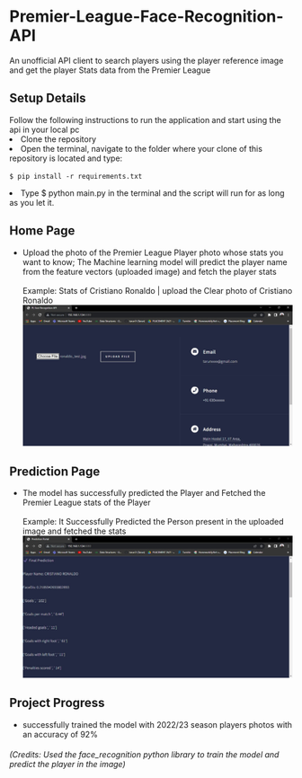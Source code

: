 # Premier-League-Face-Recognition-API
An unofficial API client to search players using the player reference image and get the player Stats data from the Premier League
<h2>Setup Details</h2>
Follow the following instructions to run the application and start using the api in your local pc
<li>Clone the repository</li>
<li>Open the terminal, navigate to the folder where your clone of this repository is located and type:
  
  `$ pip install -r requirements.txt` </li>

<li> Type $ python main.py in the terminal and the script will run for as long as you let it. </li>

<H2>Home Page</H2>
<ul>
  <li>Upload the photo of the Premier League Player photo whose stats you want to know; The Machine learning model will predict the player name from the feature vectors  (uploaded image) and fetch the player stats</li></br>
  Example: Stats of Cristiano Ronaldo | upload the Clear photo of Cristiano Ronaldo
  <br> <img src="home.jpg"><br>
</ul>

<H2>Prediction Page</H2>
<ul>
  <li>The model has successfully predicted the Player and Fetched the Premier League stats of the Player</li></br>
  Example: It Successfully Predicted the Person present in the uploaded image and fetched the stats
  <br> <img src="predict.jpg"><br>
</ul>
<H2>Project Progress</H2>
<ul>
  <li>successfully trained the model with 2022/23 season players photos with an accuracy of 92%</li>
</ul>

###### (Credits: Used the face_recognition python library to train the model and predict the player in the image)
